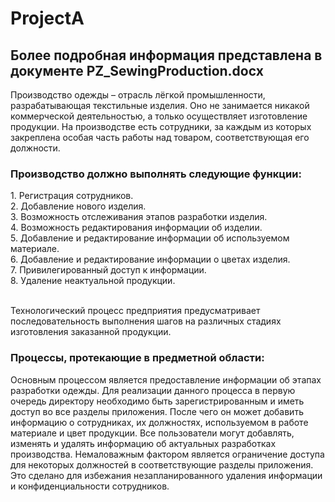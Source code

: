 # ProjectA

<h2>Более подробная информация представлена в документе PZ_SewingРroduction.docx</h2>

Производство одежды – отрасль лёгкой промышленности, разрабатывающая текстильные изделия. Оно не занимается никакой коммерческой деятельностью, а только осуществляет изготовление продукции. 
На производстве есть сотрудники, за каждым из которых закреплена особая часть работы над товаром, соответствующая его должности.

<h3>Производство должно выполнять следующие функции:</h3>
1.	Регистрация сотрудников.
<br>2.	Добавление нового изделия.
<br>3.	Возможность отслеживания этапов разработки изделия.
<br>4.	Возможность редактирования информации об изделии.
<br>5.	Добавление и редактирование информации об используемом материале.
<br>6.	Добавление и редактирование информации о цветах изделия.
<br>7.	Привилегированный доступ к информации.
<br>8.	Удаление неактуальной продукции.

<br>Технологический процесс предприятия предусматривает последовательность выполнения шагов на различных стадиях изготовления заказанной продукции.

<h3>Процессы, протекающие в предметной области:</h3>
Основным процессом является предоставление информации об этапах разработки одежды. 
Для реализации данного процесса в первую очередь директору необходимо быть зарегистрированным и иметь доступ во все разделы приложения. 
После чего он может добавить информацию о сотрудниках, их должностях, используемом в работе материале и цвет продукции. 
Все пользователи могут добавлять, изменять и удалять информацию об актуальных разработках производства.
Немаловажным фактором является ограничение доступа для некоторых должностей в соответствующие разделы приложения. 
Это сделано для избежания незапланированного удаления информации и конфиденциальности сотрудников.
